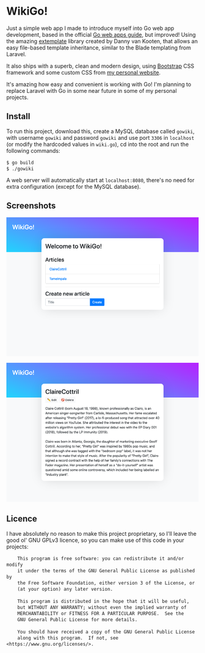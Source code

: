 # WikiGo!

Just a simple web app I made to introduce myself into Go web app development, based in the official [Go web apps guide](https://golang.org/doc/articles/wiki/), but improved! Using the amazing [extemplate](https://github.com/dannyvankooten/extemplate) library created by Danny van Kooten, that allows an easy file-based template inheritance, similar to the Blade templating from Laravel.

It also ships with a superb, clean and modern design, using [Bootstrap](https://getbootstrap.com) CSS framework and some custom CSS from [my personal website](https://avalos.me).

It's amazing how easy and convenient is working with Go! I'm planning to replace Laravel with Go in some near future in some of my personal projects.

## Install

To run this project, download this, create a MySQL database called `gowiki`, with username `gowiki` and password `gowiki` and use port `3306` in `localhost` (or modify the hardcoded values in `wiki.go`), cd into the root and run the following commands:

```
$ go build
$ ./gowiki
```

A web server will automatically start at `localhost:8080`, there's no need for extra configuration (except for the MySQL database).

## Screenshots

![Screenshot 1 – Home](screenshot1.png)

![Screenshot 2 – View](screenshot2.png)

## Licence

I have absolutely no reason to make this project proprietary, so I'll leave the good ol' GNU GPLv3 licence, so you can make use of this code in your projects:

```
    This program is free software: you can redistribute it and/or modify
    it under the terms of the GNU General Public License as published by
    the Free Software Foundation, either version 3 of the License, or
    (at your option) any later version.

    This program is distributed in the hope that it will be useful,
    but WITHOUT ANY WARRANTY; without even the implied warranty of
    MERCHANTABILITY or FITNESS FOR A PARTICULAR PURPOSE.  See the
    GNU General Public License for more details.

    You should have received a copy of the GNU General Public License
    along with this program.  If not, see <https://www.gnu.org/licenses/>.
```